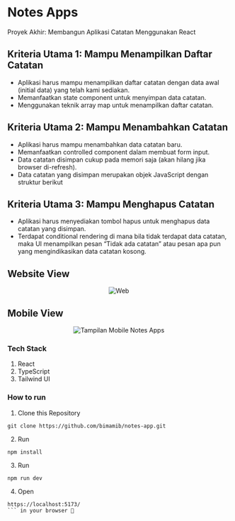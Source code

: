 # Notes Apps

Proyek Akhir: Membangun Aplikasi Catatan Menggunakan React

## Kriteria Utama 1: Mampu Menampilkan Daftar Catatan

- Aplikasi harus mampu menampilkan daftar catatan dengan data awal (initial data) yang telah kami sediakan.
- Memanfaatkan state component untuk menyimpan data catatan.
- Menggunakan teknik array map untuk menampilkan daftar catatan.

## Kriteria Utama 2: Mampu Menambahkan Catatan

- Aplikasi harus mampu menambahkan data catatan baru.
- Memanfaatkan controlled component dalam membuat form input.
- Data catatan disimpan cukup pada memori saja (akan hilang jika browser di-refresh).
- Data catatan yang disimpan merupakan objek JavaScript dengan struktur berikut

## Kriteria Utama 3: Mampu Menghapus Catatan

- Aplikasi harus menyediakan tombol hapus untuk menghapus data catatan yang disimpan.
- Terdapat conditional rendering di mana bila tidak terdapat data catatan, maka UI menampilkan pesan “Tidak ada catatan” atau pesan apa pun yang mengindikasikan data catatan kosong.

## Website View

<p align="center">
    <img src="https://i.ibb.co.com/WGfZjRd/Web.png" alt="Web">
</p>

## Mobile View

<p align="center">
    <img src="https://i.ibb.co.com/MS0t88V/Tampilan-Mobile-Notes-Apps.png" alt="Tampilan Mobile Notes Apps">
</p>

### Tech Stack

1. React
2. TypeScript
3. Tailwind UI

### How to run

1. Clone this Repository

```
git clone https://github.com/bimamib/notes-app.git
```

2. Run

```
npm install
```

3. Run

```
npm run dev
```

4. Open

````
https://localhost:5173/
``` in your browser 🚀
````
